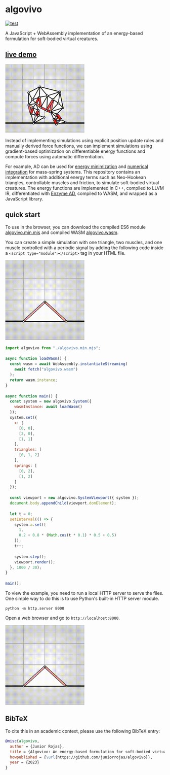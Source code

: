 # algovivo

[![test](https://github.com/juniorrojas/algovivo/actions/workflows/test.yml/badge.svg)](https://github.com/juniorrojas/algovivo/actions/workflows/test.yml)

A JavaScript + WebAssembly implementation of an energy-based formulation for soft-bodied virtual creatures.

## [live demo](https://juniorrojas.com/algovivo)

<a href="https://juniorrojas.com/algovivo">
  <img src="media/locomotion.gif" width="250px">
</a>

Instead of implementing simulations using explicit position update rules and manually derived force functions, we can implement simulations using gradient-based optimization on differentiable energy functions and compute forces using automatic differentiation.

For example, AD can be used for [energy minimization](https://github.com/juniorrojas/hookean-springs-pytorch) and [numerical integration](https://github.com/juniorrojas/springs-integration-pytorch) for mass-spring systems. This repository contains an implementation with additional energy terms such as Neo-Hookean triangles, controllable muscles and friction, to simulate soft-bodied virtual creatures. The energy functions are implemented in C++, compiled to LLVM IR, differentiated with [Enzyme AD](https://github.com/EnzymeAD/Enzyme), compiled to WASM, and wrapped as a JavaScript library.

## quick start

To use in the browser, you can download the compiled ES6 module [algovivo.min.mjs](build/algovivo.min.mjs) and compiled WASM [algovivo.wasm](./build/algovivo.wasm).

You can create a simple simulation with one triangle, two muscles, and one muscle controlled with a periodic signal by adding the following code inside a `<script type="module"></script>` tag in your HTML file.

<img src="media/periodic.gif" width="250px">

```js
import algovivo from "./algovivo.min.mjs";

async function loadWasm() {
  const wasm = await WebAssembly.instantiateStreaming(
    await fetch("algovivo.wasm")
  );
  return wasm.instance;
}

async function main() {
  const system = new algovivo.System({
    wasmInstance: await loadWasm()
  });
  system.set({
    x: [
      [0, 0],
      [2, 0],
      [1, 1]
    ],
    triangles: [
      [0, 1, 2]
    ],
    springs: [
      [0, 2],
      [1, 2]
    ]
  });

  const viewport = new algovivo.SystemViewport({ system });
  document.body.appendChild(viewport.domElement);

  let t = 0;
  setInterval(() => {
    system.a.set([
      1,
      0.2 + 0.8 * (Math.cos(t * 0.1) * 0.5 + 0.5)
    ]);
    t++;

    system.step();
    viewport.render();
  }, 1000 / 30);
}

main();
```

To view the example, you need to run a local HTTP server to serve the files. One simple way to do this is to use Python's built-in HTTP server module.

```
python -m http.server 8000
```

Open a web browser and go to `http://localhost:8000`.

<img src="media/periodic.gif" width="250px">

## BibTeX

To cite this in an academic context, please use the following BibTeX entry:

```bibtex
@misc{algovivo,
  author = {Junior Rojas},
  title = {Algovivo: An energy-based formulation for soft-bodied virtual creatures},
  howpublished = {\url{https://github.com/juniorrojas/algovivo}},
  year = {2023}
}
```
